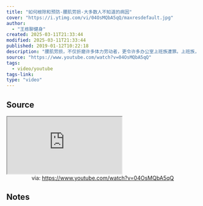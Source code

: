 ```yaml
---
title: "如何根除和预防-腰肌劳损-大多数人不知道的病因"
cover: "https://i.ytimg.com/vi/04OsMQbA5qQ/maxresdefault.jpg"
author:
  - "王栋聊健身"
created: 2025-03-11T21:33:44
modified: 2025-03-11T21:33:44
published: 2019-01-12T10:22:18
description: "腰肌劳损，不仅折磨许多体力劳动者，更令许多办公室上班族遭罪。上班族，没什么体力活儿的人，看起来都不怎么用腰，腰肌是怎么劳损的呢？王博士以医学实例，为大伙儿讲解腰肌劳损的祸根。更重要的：如何做到注意一个动作，就改善治愈腰肌劳损。"
source: "https://www.youtube.com/watch?v=04OsMQbA5qQ"
tags:
  - video/youtube
tags-link:
type: "video"
---
```

## Source

<iframe src="https://www.youtube.com/embed/04OsMQbA5qQ" allow="accelerometer; autoplay; clipboard-write; encrypted-media; gyroscope; picture-in-picture; web-share" referrerpolicy="strict-origin-when-cross-origin" allowfullscreen></iframe>
<center>via: <a href='https://www.youtube.com/watch?v=04OsMQbA5qQ' target='_blank' class='external-link'>https://www.youtube.com/watch?v=04OsMQbA5qQ</a></center>

## Notes

